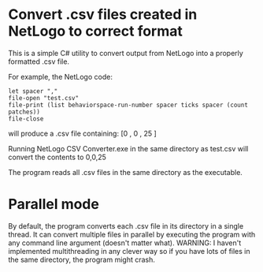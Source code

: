 Convert .csv files created in NetLogo to correct format
=======================

This is a simple C# utility to convert output from NetLogo into a properly formatted .csv file.

For example, the NetLogo code:

```NetLogo
let spacer ","
file-open "test.csv"
file-print (list behaviorspace-run-number spacer ticks spacer (count patches))
file-close
```

will produce a .csv file containing:
    [0 , 0 , 25 ]

Running NetLogo CSV Converter.exe in the same directory as test.csv will convert the contents to
    0,0,25

The program reads all .csv files in the same directory as the executable.

Parallel mode
=============
By default, the program converts each .csv file in its directory in a single thread. It can convert multiple files in parallel by executing the program with any command line argument (doesn't matter what).
WARNING: I haven't implemented multithreading in any clever way so if you have lots of files in the same directory, the program might crash.
